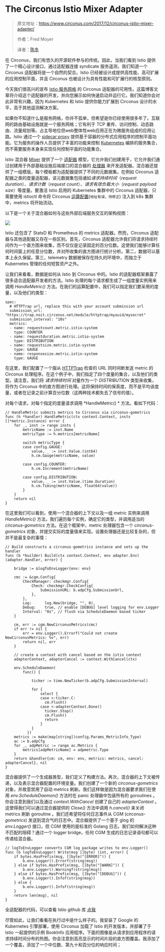 # The Circonus Istio Mixer Adapter

> 原文地址：<https://www.circonus.com/2017/12/circonus-istio-mixer-adapter/>
>
> 作者：Fred Moyer
>
> 译者：[陈冬](https://github.com/shaobai)


在 Circonus，我们有悠久的开源软件参与的传统。因此，当我们看到 Istio 提供了一个精心设计接口，通过适配器连接 syndicate 服务遥测，我们知道一个 Circonus 适配器将是一个自然的契合。Istio 已经被设计成提供高性能、高可扩展的应用控制平面，并且 Circonus 也被设计为具有性能和可扩展行的核型原则。

今天我们很高兴的宣布 [Istio 服务网格](https://istio.io/) 的 Circonus 适配器的可用性。这篇博客文章将介绍这个适配器的开发，并向您展示如何快速启动并运行它。我们知道你会对此非常有兴趣，因为 Kubernetes 和 Istio 提供你能力扩展到 Circonus 设计的水平，高于其他遥测解决方案。

如果你不知道什么是服务网格，你并不孤单，但希望是你已经使用很多年了。互联网的路由基础设施就是一个服务网格；它有利于 TCP 重传、访问控制、动态路由、流量规划等。占主导地位但web整体性web应用正在为微服务组成的应用让路。Istio 通过一个  [sidecar proxy](https://www.envoyproxy.io/docs/envoy/latest/) 提供基于容器的分布式应用程序的控制平面功能。它为服务的操作人员提供了丰富的功能来控制 [Kubernetes](https://kubernetes.io/) 编排的服务集合，而不需要服务本身来实现任何控制平面的功能集合。

 Istio 混合器 [Mixer](https://istio.io/docs/concepts/policies-and-telemetry/overview/) 提供了一个 [适配器](https://istio.io/blog/2017/adapter-model/) 模型，它允许我们创建用于，它允许我们通过创建用于外部基础设施后端接口的混合器的 [处理器](https://istio.io/docs/concepts/policies-and-telemetry/config/#handlers) 来开发适配器。混合器还提供了一组模版，每个模板都为适配器提供了不同的元数据集。在例如 Circonus 适配器之类的度量适配器，该元数据集包括诸如*请求持续时间*（*request duration*）、*请求计数*（*request count*）、*请求有效负载大小*（*request payload size*）等度量。要激活 Istio 启用的 Kubernetes 集群中的 Circonus 适配器，只需要使用 istioctl 命令将 Circonus  [运算配置](https://github.com/istio/istio/blob/master/mixer/adapter/circonus/operatorconfig/config.yaml)(`地址有误，待修正`) 注入到 k8s 集群中，metrics 将开始流动。

 以下是一个关于混合器如何与这些外部后端服务交互的架构视图：

![](https://ws4.sinaimg.cn/large/006tNc79gy1ft2kovaczfj319u0zftc9.jpg)

Istio 还包含了 StatsD 和 Prometheus 的 metrics 适配器。然而，Circonus 适配器与其他适配器又存在一些区别。首先，Circonus 适配器允许我们将请求持续时间作为一个直方图来收集，而不仅仅是记录固定的百分位数。这使我们能够计算任何时间窗上的任意分位数，并对所收集的直方图进行统计分析。第二，数据可以基本上永久保留。第三，telemetry 数据被保存在持久的环境中，而独立于 Kubernetes 管理的任何短暂资产之外。

让我们来看看，数据是如何从 Istio 到 Circonus 中的。Istio 的适配器框架暴露了很多适合适配器开发者的方法。Istio 处理的每个请求都生成了一组度量实例用来调用 *HandleMetric()* 方法。在我们的运算配置中，我们可以指定我们要采用的度量，以及他们的类型：

```
spec:
  # HTTPTrap url, replace this with your account submission url
  submission_url: "https://trap.noit.circonus.net/module/httptrap/myuuid/mysecret"
  submission_interval: "10s"
  metrics:
  - name: requestcount.metric.istio-system
    type: COUNTER
  - name: requestduration.metric.istio-system
    type: DISTRIBUTION
  - name: requestsize.metric.istio-system
    type: GAUGE
  - name: responsesize.metric.istio-system
    type: GAUGE
```

在这里，我们配置了一个服从 [HTTPTrap](https://login.circonus.com/resources/docs/user/Data/CheckTypes/HTTPTrap.html) 检查的 URL 同时间断发送 metric 的 Circonus 处理程序。在这个例子中，我们指定了四个度量的集合，以及他们的类型。请注意，我们将 *请求持续时间* 对量作为一个 *DISTRIBUTION* 类型来收集，将作为 Circonus 中的直方图进行处理。这将保持时间的保真度，而不是平均该度量，或者在记录之前计算百分位数（这两种技术都失去了信号的值）。

对每个请求，对每个指定的度量请求调用 *HandleMetric() * 方法。看如下代码：

```
// HandleMetric submits metrics to Circonus via circonus-gometrics
func (h *handler) HandleMetric(ctx context.Context, insts []*metric.Instance) error {
    for _, inst := range insts {
        metricName := inst.Name
        metricType := h.metrics[metricName]

        switch metricType {
        case config.GAUGE:
            value, _ := inst.Value.(int64)
            h.cm.Gauge(metricName, value)

        case config.COUNTER:
            h.cm.Increment(metricName)

        case config.DISTRIBUTION:
            value, _ := inst.Value.(time.Duration)
            h.cm.Timing(metricName, float64(value))
        }
    }
    return nil
}
```

在这里我们可以看到，使用一个混合器的上下文以及一组 metric 实例来调用 *HandleMetric()* 方法，我们遍历每个实例，确定它的类型，并调用适当的 *circonus-gometrics* 方法。在这个框架中，metric 处理器包含一个 *circonus-gometrics* 对象，并提交实际的度量值来实现。设置处理器还是比较复杂的，但并不是最复杂的事情：

```
// Build constructs a circonus-gometrics instance and sets up the handler
func (b *builder) Build(ctx context.Context, env adapter.Env) (adapter.Handler, error) {

    bridge := &logToEnvLogger{env: env}

    cmc := &cgm.Config{
        CheckManager: checkmgr.Config{
            Check: checkmgr.CheckConfig{
                SubmissionURL: b.adpCfg.SubmissionUrl,
            },
        },
        Log:      log.New(bridge, "", 0),
        Debug:    true, // enable [DEBUG] level logging for env.Logger
        Interval: "0s", // flush via ScheduleDaemon based ticker
    }

    cm, err := cgm.NewCirconusMetrics(cmc)
    if err != nil {
        err = env.Logger().Errorf("Could not create NewCirconusMetrics: %v", err)
        return nil, err
    }

    // create a context with cancel based on the istio context
    adapterContext, adapterCancel := context.WithCancel(ctx)

    env.ScheduleDaemon(
        func() {

            ticker := time.NewTicker(b.adpCfg.SubmissionInterval)

            for {
                select {
                case <-ticker.C:
                  cm.Flush()
                case <-adapterContext.Done()
                  ticker.Stop()
                  cm.Flush()
                  return
                }
            }
          })
    metrics := make(map[string])config.Params_MetricInfo_Type)
    ac := b.adpCfg
    for _, adpMetric := range ac.Metrics {
        metrics[adpMetricName] = adpmetric.Type
    }
    return &handler{cm: cm, env: env, metrics: metrics, cancel: adapterCancel}, nil
}
```
混合器提供了一个生成器类型，我们定义了构建方法。再次，混合器的上下文被传递，以及表示混合器配置的环境变量。我们创建了一个新的 *circonus-gometrics* 对象，并故意禁用了自动 metrics 刷新。我们这样做是因为混合器要求我们在使用 *env.ScheduleDaemon()* 方法时在 panic 处理器中包装所有的 goroutines 。你会注意到我们以及通过 *context.WithCancel* 创建了自己的 *adapterContext* 。这使得我们可以通过混合器提供的 *Close()* 方法中调用 *h.cancel()* 来关闭 metrics 刷新 goroutine 。我们还希望将任何日志事件从 CGM (*circonus-gometrics*) 发送到混合气的日志中。混合器提供了一个基于 glog 的  *env.Logger()* 接口，但 CGM 使用的是标准的 Golang 日志。我们如何解决这种不匹配的阻碍？通过一个 logger bridge，任何 CGM 生成的日志记录语句都可以传递给混合器。

```
// logToEnvLogger converts CGM log package writes to env.Logger()
func (b logToEnvLogger) Write(msg []byte) (int, error) {
    if bytes.HasPrefix(msg, []byte("[ERROR]")) {
        b.env.Logger().Errorf(string(msg))
    } else if bytes.HasPrefix(msg, []byte("[WARN]")) {
        b.env.Logger().Warningf(string(msg))
    } else if bytes.HasPrefix(msg, []byte("[DEBUG]")) {
        b.env.Logger().Infof(string(msg))
    } else {
        b.env.Logger().Infof(string(msg))
    }
    return len(msg), nil
}
```

全适配器的代码，可以查看 Istio github 库 [点我](https://github.com/istio/istio/tree/master/mixer/adapter/circonus)

尽管如此，让我们看看在执行过中是什么样子的。我安装了 Google 的 Kubernetes 引擎部署，使用 Circonus 加载了 Istio 的开发版本，并部署了于 Istio 一起提供的示例 BookInfo 应用程序。下面的图像是从请求到应用程序的请求持续时间分布的热图。你会注意到高亮显示的时间片段的直方图覆盖。我添加了一个覆盖，添加了一个中位数、第九十和百分位的响应时间；
